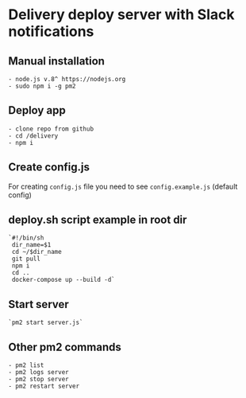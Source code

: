 # Delivery deploy server with Slack notifications

## Manual installation 
	- node.js v.8^ https://nodejs.org
	- sudo npm i -g pm2

## Deploy app
    - clone repo from github
	- cd /delivery
	- npm i

## Create config.js 
For creating `config.js` file you need to see `config.example.js` (default config)

## deploy.sh script example in root dir
    `#!/bin/sh
     dir_name=$1
     cd ~/$dir_name
     git pull
     npm i
     cd ..
     docker-compose up --build -d`

## Start server
    `pm2 start server.js`

## Other pm2 commands
    - pm2 list
    - pm2 logs server
    - pm2 stop server
    - pm2 restart server
